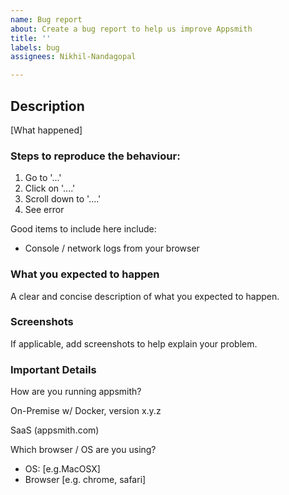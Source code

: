 ```yaml
---
name: Bug report
about: Create a bug report to help us improve Appsmith
title: ''
labels: bug
assignees: Nikhil-Nandagopal

---
```


## Description

[What happened]

### Steps to reproduce the behaviour:
1. Go to '...'
2. Click on '....'
3. Scroll down to '....'
4. See error

Good items to include here include:
- Console / network logs from your browser

### What you expected to happen
A clear and concise description of what you expected to happen.

### Screenshots
If applicable, add screenshots to help explain your problem.

### Important Details

How are you running appsmith?
<!-- Please pick one of the following -->
On-Premise w/ Docker, version x.y.z
<!-- --------------- -->
SaaS (appsmith.com)
<!-- --------------- -->

Which browser / OS are you using?
 - OS: [e.g.MacOSX]
 - Browser [e.g. chrome, safari]
